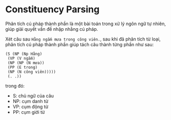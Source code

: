 # Constituency Parsing

Phân tích cú pháp thành phần là một bài toán trong xử lý ngôn ngữ tự nhiên, giúp giải quyết vấn đề nhập nhằng cú pháp.

Xét câu sau `Hằng ngắm mưa trong công viên.`, sau khi đã phân tích từ loại, phân tích cú pháp thành phần giúp tách câu 
thành từng phần như sau: 

```
(S (NP (Np Hằng)
 (VP (V ngắm)
 (NP (NP (N mưa))
 (PP (E trong)
 (NP (N công viên)))))
 (. .)) 
```

trong đó:

* S: chủ ngữ của câu
* NP: cụm danh từ
* VP: cụm động từ
* PP: cụm giới từ

